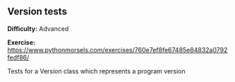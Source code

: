 ## Version tests

**Difficulty:** Advanced

**Exercise:** https://www.pythonmorsels.com/exercises/760e7ef8fe67485e84832a0792fedf86/

Tests for a Version class which represents a program version
    